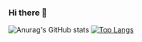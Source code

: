 ### Hi there 👋

<!--
**Socra1/Socra1** is a ✨ _special_ ✨ repository because its `README.md` (this file) appears on your GitHub profile.

Here are some ideas to get you started:

- 🔭 I’m currently working on ...
- 🌱 I’m currently learning ...
- 👯 I’m looking to collaborate on ...
- 🤔 I’m looking for help with ...
- 💬 Ask me about ...
- 📫 How to reach me: ...
- 😄 Pronouns: ...
- ⚡ Fun fact: ...
-->

![Anurag's GitHub stats](https://github-readme-stats.vercel.app/api?username=Socra1&show_icons=true&theme=radical)
[![Top Langs](https://github-readme-stats.vercel.app/api/top-langs/?username=Socra1)](https://github.com/anuraghazra/github-readme-stats)
